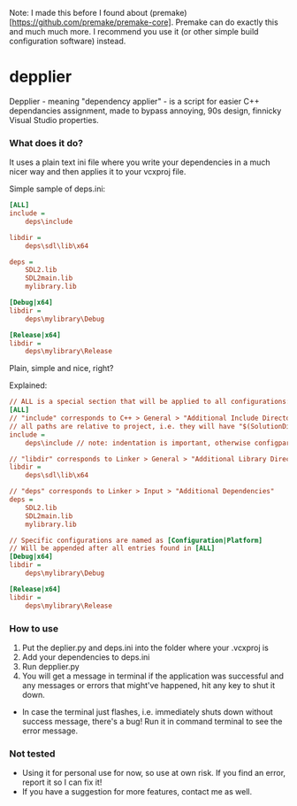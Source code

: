 Note: I made this before I found about (premake)[https://github.com/premake/premake-core]. Premake can do exactly this and much much more. I recommend you use it (or other simple build configuration software) instead.

# depplier
Depplier - meaning "dependency applier" - is a script for easier C++ dependancies assignment, made to bypass annoying, 90s design, finnicky Visual Studio properties. 

### What does it do?

It uses a plain text ini file where you write your dependencies in a much nicer way and then applies it to your vcxproj file.

Simple sample of deps.ini:
``` ini
[ALL]
include =
    deps\include

libdir =
    deps\sdl\lib\x64

deps =
    SDL2.lib
    SDL2main.lib
    mylibrary.lib

[Debug|x64]
libdir =
    deps\mylibrary\Debug

[Release|x64]
libdir =
    deps\mylibrary\Release

```

Plain, simple and nice, right?

Explained:

``` ini
// ALL is a special section that will be applied to all configurations:
[ALL]
// "include" corresponds to C++ > General > "Additional Include Directories":
// all paths are relative to project, i.e. they will have "$(SolutionDir)" automatically prepended
include =
    deps\include // note: indentation is important, otherwise configparser will not read it as a single line

// "libdir" corresponds to Linker > General > "Additional Library Directories":
libdir =
    deps\sdl\lib\x64

// "deps" corresponds to Linker > Input > "Additional Dependencies"
deps =
    SDL2.lib
    SDL2main.lib
    mylibrary.lib

// Specific configurations are named as [Configuration|Platform]
// Will be appended after all entries found in [ALL]
[Debug|x64]
libdir =
    deps\mylibrary\Debug

[Release|x64]
libdir =
    deps\mylibrary\Release
```

### How to use

1. Put the deplier.py and deps.ini into the folder where your .vcxproj is
2. Add your dependencies to deps.ini
3. Run depplier.py
4. You will get a message in terminal if the application was successful and any messages or errors that might've happened, hit any key to shut it down.

- In case the terminal just flashes, i.e. immediately shuts down without success message, there's a bug! Run it in command terminal to see the error message.

### Not tested

- Using it for personal use for now, so use at own risk. If you find an error, report it so I can fix it!
- If you have a suggestion for more features, contact me as well.
